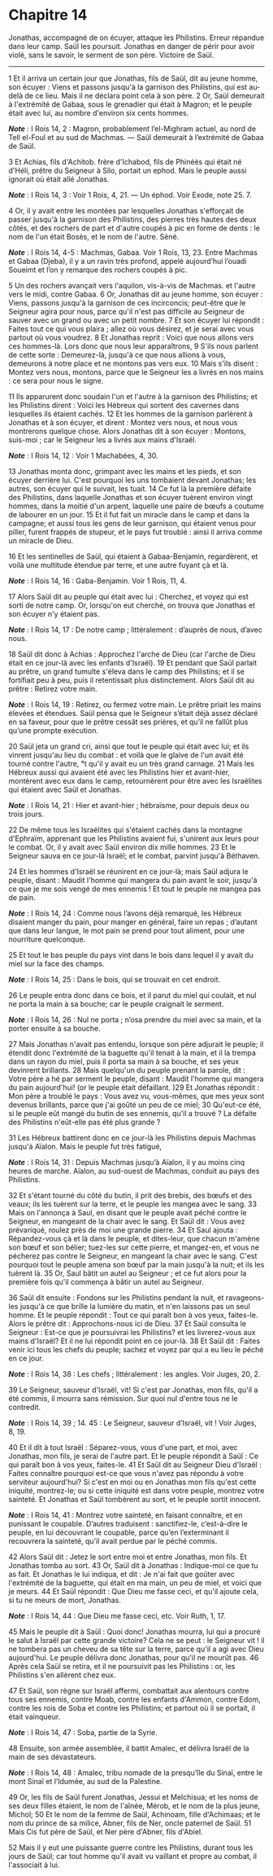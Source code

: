 # Chapitre 14

Jonathas, accompagné de on écuyer, attaque les Philistins.
Erreur répandue dans leur camp.
Saül les poursuit.
Jonathas en danger de périr pour avoir violé, sans le savoir, le serment de son père.
Victoire de Saül.

***

1 Et il arriva un certain jour que Jonathas, fils de Saül, dit au jeune homme, son écuyer : Viens et passons jusqu'à la garnison des Philistins, qui est au-delà de ce lieu. Mais il ne déclara point cela à son père. 2 Or, Saül demeurait à l'extrémité de Gabaa, sous le grenadier qui était à Magron; et le peuple était avec lui, au nombre d'environ six cents hommes.

***Note*** :  I Rois 14, 2 : Magron, probablement l’el-Mighram actuel, au nord de Tell el-Foul et au sud de Machmas. ― Saül demeurait à l’extrémité de Gabaa de Saül.

3 Et Achias, fils d'Achitob. frère d'Ichabod, fils de Phinéès qui était né d'Héli, prêtre du Seigneur à Silo, portait un ephod. Mais le peuple aussi ignorait où était allé Jonathas.

***Note*** :  I Rois 14, 3 : Voir 1 Rois, 4, 21. ― Un éphod. Voir Exode, note 25. 7.

4 Or, il y avait entre les montées par lesquelles Jonathas s'efforçait de passer jusqu'à la garnison des Philistins, des pierres très hautes des deux côtés, et des rochers de part et d'autre coupés à pic en forme de dents : le nom de l'un était Bosès, et le nom de l'autre. Séné.

***Note*** :  I Rois 14, 4-5 : Machmas, Gabaa. Voir 1 Rois, 13, 23. Entre Machmas et Gabaa (Djeba), il y a un ravin très profond, appelé aujourd’hui l’ouadi Soueimt et l’on y remarque des rochers coupés à pic.

5 Un des rochers avançait vers l'aquilon, vis-à-vis de Machmas. et l'autre vers le midi, contre Gabaa. 6 Or, Jonathas dit au jeune homme, son écuyer : Viens, passons jusqu'à la garnison de ces incirconcis; peut-être que le Seigneur agira pour nous, parce qu'il n'est pas difficile au Seigneur de sauver avec un grand ou avec un petit nombre. 7 Et son écuyer lui répondit : Faites tout ce qui vous plaira ; allez où vous désirez, et je serai avec vous partout où vous voudrez. 8 Et Jonathas reprit : Voici que nous allons vers ces hommes-là. Lors donc que nous leur apparaîtrons, 9 S'ils nous parlent de cette sorte : Demeurez-là, jusqu'à ce que nous allions à vous, demeurons à notre place et ne montons pas vers eux. 10 Mais s'ils disent : Montez vers nous, montons, parce que le Seigneur les a livrés en nos mains : ce sera pour nous le signe.


11 Ils apparurent donc soudain l'un et l'autre à la garnison des Philistins; et les Philistins dirent : Voici les Hébreux qui sortent des cavernes dans lesquelles ils étaient cachés. 12 Et les hommes de la garnison parlèrent à Jonathas et à son écuyer, et dirent : Montez vers nous, et nous vous montrerons quelque chose. Alors Jonathas dit à son écuyer : Montons, suis-moi ; car le Seigneur les a livrés aux mains d'Israël.

***Note*** :  I Rois 14, 12 : Voir 1 Machabées, 4, 30.

13 Jonathas monta donc, grimpant avec les mains et les pieds, et son écuyer derrière lui. C'est pourquoi les uns tombaient devant Jonathas; les autres, son écuyer qui le suivait, les tuait. 14 Ce fut là la première défaite des Philistins, dans laquelle Jonathas et son écuyer tuèrent environ vingt hommes, dans la moitié d'un arpent, laquelle une paire de bœufs a coutume de labourer en un jour. 15 Et il fut fait un miracle dans le camp et dans la campagne; et aussi tous les gens de leur garnison, qui étaient venus pour piller, furent frappés de stupeur, et le pays fut troublé : ainsi il arriva comme un miracle de Dieu.


16 Et les sentinelles de Saül, qui étaient à Gabaa-Benjamin, regardèrent, et voilà une multitude étendue par terre, et une autre fuyant çà et là.

***Note*** :  I Rois 14, 16 : Gaba-Benjamin. Voir 1 Rois, 11, 4.

17 Alors Saül dit au peuple qui était avec lui : Cherchez, et voyez qui est sorti de notre camp. Or, lorsqu'on eut cherché, on trouva que Jonathas et son écuyer n'y étaient pas.

***Note*** :  I Rois 14, 17 : De notre camp ; littéralement : d’auprès de nous, d’avec nous.

18 Saül dit donc à Achias : Approchez l'arche de Dieu (car l'arche de Dieu était en ce jour-là avec les enfants d'Israël). 19 Et pendant que Saül parlait au prêtre, un grand tumulte s'éleva dans le camp des Philistins; et il se fortifiait peu à peu, puis il retentissait plus distinctement. Alors Saül dit au prêtre : Retirez votre main.

***Note*** :  I Rois 14, 19 : Retirez, ou fermez votre main. Le prêtre priait les mains élevées et étendues. Saül pensa que le Seigneur s’était déjà assez déclaré en sa faveur, pour que le prêtre cessât ses prières, et qu’il ne fallût plus qu’une prompte exécution.

20 Saül jeta un grand cri, ainsi que tout le peuple qui était avec lui; et ils vinrent jusqu'au lieu du combat : et voilà que le glaive de l'un avait été tourné contre l'autre, °t qu'il y avait eu un très grand carnage. 21 Mais les Hébreux aussi qui avaient été avec les Philistins hier et avant-hier, montèrent avec eux dans le camp, retournèrent pour être avec les Israélites qui étaient avec Saül et Jonathas.

***Note*** :  I Rois 14, 21 : Hier et avant-hier ; hébraïsme, pour depuis deux ou trois jours.

22 De même tous les Israélites qui s'étaient cachés dans la montagne d'Ephraïm, apprenant que les Philistins avaient fui, s'unirent aux leurs pour le combat. Or, il y avait avec Saül environ dix mille hommes. 23 Et le Seigneur sauva en ce jour-là Israël; et le combat, parvint jusqu'à Béthaven.


24 Et les hommes d'Israël se réunirent en ce jour-là; mais Saül adjura le peuple, disant : Maudit l'homme qui mangera du pain avant le soir, jusqu'à ce que je me sois vengé de mes ennemis ! Et tout le peuple ne mangea pas de pain.

***Note*** :  I Rois 14, 24 : Comme nous l’avons déjà remarqué, les Hébreux disaient manger du pain, pour manger en général, faire un repas ; d’autant que dans leur langue, le mot pain se prend pour tout aliment, pour une nourriture quelconque.

25 Et tout le bas peuple du pays vint dans le bois dans lequel il y avait du miel sur la face des champs.

***Note*** :  I Rois 14, 25 : Dans le bois, qui se trouvait en cet endroit.

26 Le peuple entra donc dans ce bois, et il parut du miel qui coulait, et nul ne porta la main à sa bouche; car le peuple craignait le serment.

***Note*** :  I Rois 14, 26 : Nul ne porta ; n’osa prendre du miel avec sa main, et la porter ensuite à sa bouche.

27 Mais Jonathas n'avait pas entendu, lorsque son père adjurait le peuple; il étendit donc l'extrémité de la baguette qu'il tenait à la main, et il la trempa dans un rayon du miel, puis il porta sa main à sa bouche, et ses yeux devinrent brillants. 28 Mais quelqu'un du peuple prenant la parole, dit : Votre père a hé par serment le peuple, disant : Maudit l'homme qui mangera du pain aujourd'hui! (or le peuple était défaillant. )29 Et Jonathas répondit : Mon père a troublé le pays : Vous avez vu, vous-mêmes, que mes yeux sont devenus brillants, parce que j'ai goûté un peu de ce miel; 30 Qu'eut-ce été, si le peuple eût mangé du butin de ses ennemis, qu'il a trouvé ? La défaite des Philistins n'eût-elle pas été plus grande ?


31 Les Hébreux battirent donc en ce jour-là les Philistins depuis Machmas jusqu'à Aïalon. Mais le peuple fut très fatigué,

***Note*** :  I Rois 14, 31 : Depuis Machmas jusqu’à Aïalon, il y au moins cinq heures de marche. Aïalon, au sud-ouest de Machmas, conduit au pays des Philistins.

32 Et s'étant tourné du côté du butin, il prit des brebis, des bœufs et des veaux; ils les tuèrent sur la terre, et le peuple les mangea avec le sang. 33 Mais on l'annonça à Saul, en disant que le peuple avait péché contre le Seigneur, en mangeant de la chair avec le sang. Et Saül dit : Vous avez prévariqué, roulez près de moi une grande pierre. 34 Et Saul ajouta : Répandez-vous çà et là dans le peuple, et dites-leur, que chacun m'amène son bœuf et son bélier; tuez-les sur cette pierre, et mangez-en, et vous ne pécherez pas contre le Seigneur, en mangeant la chair avec le sang. C'est pourquoi tout le peuple amena son bœuf par la main jusqu'à la nuit; et ils les tuèrent là. 35 Or, Saul bâtit un autel au Seigneur ; et ce fut alors pour la première fois qu'il commença à bâtir un autel au Seigneur.


36 Saül dit ensuite : Fondons sur les Philistins pendant la nuit, et ravageons-les jusqu'à ce que brille la lumière du matin, et n'en laissons pas un seul homme. Et le peuple répondit : Tout ce qui paraît bon à vos yeux, faites-le. Alors le prêtre dit : Approchons-nous ici de Dieu. 37 Et Saül consulta le Seigneur : Est-ce que je poursuivrai les Philistins? et les livrerez-vous aux mains d'Israël? Et il ne lui répondit point en ce jour-là. 38 Et Saül dit : Faites venir ici tous les chefs du peuple; sachez et voyez par qui a eu lieu le péché en ce jour.

***Note*** :  I Rois 14, 38 : Les chefs ; littéralement : les angles. Voir Juges, 20, 2.

39 Le Seigneur, sauveur d'Israël, vit! Si c'est par Jonathas, mon fils, qu'il a été commis, il mourra sans rémission. Sur quoi nul d'entre tous ne le contredit.

***Note*** :  I Rois 14, 39 ; 14. 45 : Le Seigneur, sauveur d’Israël, vit ! Voir Juges, 8, 19.

40 Et il dit à tout Israël : Séparez-vous, vous d'une part, et moi, avec Jonathas, mon fils, je serai de l'autre part. Et le peuple répondit à Saül : Ce qui paraît bon à vos yeux, faites-le. 41 Et Saül dit au Seigneur Dieu d'Israël : Faites connaître pourquoi est-ce que vous n'avez pas répondu à votre serviteur aujourd'hui? Si c'est en moi ou en Jonathas mon fils qu'est cette iniquité, montrez-le; ou si cette iniquité est dans votre peuple, montrez votre sainteté. Et Jonathas et Saül tombèrent au sort, et le peuple sortit innocent.

***Note*** :  I Rois 14, 41 : Montrez votre sainteté, en faisant connaître, et en punissant le coupable. D’autres traduisent : sanctifiez-le, c’est-à-dire le peuple, en lui découvrant le coupable, parce qu’en l’exterminant il recouvrera la sainteté, qu’il avait perdue par le péché commis.

42 Alors Saül dit : Jetez le sort entre moi et entre Jonathas, mon fils. Et Jonathas tomba au sort. 43 Or, Saül dit à Jonathas : Indique-moi ce que tu as fait. Et Jonathas le lui indiqua, et dit : Je n'ai fait que goûter avec l'extrémité de la baguette, qui était en ma main, un peu de miel, et voici que je meurs. 44 Et Saül répondit : Que Dieu me fasse ceci, et qu'il ajoute cela, si tu ne meurs de mort, Jonathas.

***Note*** :  I Rois 14, 44 : Que Dieu me fasse ceci, etc. Voir Ruth, 1, 17.

45 Mais le peuple dit à Saül : Quoi donc! Jonathas mourra, lui qui a procuré le salut à Israël par cette grande victoire? Cela ne se peut : le Seigneur vit ! il ne tombera pas un cheveu de sa tête sur la terre, parce qu'il a agi avec Dieu aujourd'hui. Le peuple délivra donc Jonathas, pour qu'il ne mourût pas. 46 Après cela Saül se retira, et il ne poursuivit pas les Philistins : or, les Philistins s'en allèrent chez eux.


47 Et Saül, son règne sur Israël affermi, combattait aux alentours contre tous ses ennemis, contre Moab, contre les enfants d'Ammon, contre Edom, contre les rois de Soba et contre les Philistins; et partout où il se portait, il était vainqueur.

***Note*** :  I Rois 14, 47 : Soba, partie de la Syrie.

48 Ensuite, son armée assemblée, il battit Amalec, et délivra Israël de la main de ses dévastateurs.

***Note*** :  I Rois 14, 48 : Amalec, tribu nomade de la presqu’île du Sinaï, entre le mont Sinaï et l’Idumée, au sud de la Palestine.


49 Or, les fils de Saül furent Jonathas, Jessui et Melchisua; et les noms de ses deux filles étaient, le nom de l'aînée, Mérob, et le nom de la plus jeune, Michol; 50 Et le nom de la femme de Saül, Achinoam, fille d'Achimaas; et le nom du prince de sa milice, Abner, fils de Ner, oncle paternel de Saül. 51 Mais Cis fut père de Saül, et Ner père d'Abner, fils d'Abiel.


52 Mais il y eut une puissante guerre contre les Philistins, durant tous les jours de Saül; car tout homme qu'il avait vu vaillant et propre au combat, il l'associait à lui.

